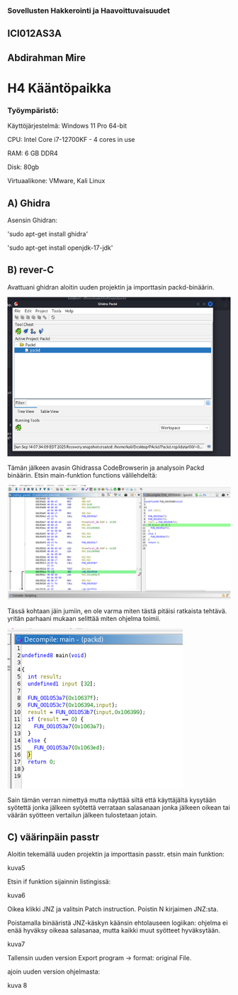 ### Sovellusten Hakkerointi ja Haavoittuvaisuudet

## ICI012AS3A

## Abdirahman Mire

# H4 Kääntöpaikka

### Työympäristö:

Käyttöjärjestelmä: Windows 11 Pro 64-bit

CPU: Intel Core i7-12700KF - 4 cores in use

RAM: 6 GB DDR4

Disk: 80gb

Virtuaalikone: VMware, Kali Linux

## A) Ghidra

Asensin Ghidran:

'sudo apt-get install ghidra' 

'sudo apt-get install openjdk-17-jdk'

## B) rever-C

Avattuani ghidran aloitin uuden projektin ja importtasin packd-binäärin. 

![kuva1](/H4/kuvat/kuva1.png)

Tämän jälkeen avasin Ghidrassa CodeBrowserin ja analysoin Packd binäärin. Etsin main-funktion functions välilehdeltä: 

![kuva1](/H4/kuvat/kuva2.png)

Tässä kohtaan jäin jumiin, en ole varma miten tästä pitäisi ratkaista tehtävä. yritän parhaani mukaan selittää miten ohjelma toimii.

![kuva1](/H4/kuvat/kuva4.png)

Sain tämän verran nimettyä mutta näyttää siltä että käyttäjältä kysytään syötettä jonka jälkeen syötettä verrataan salasanaan jonka jälkeen oikean tai väärän syötteen vertailun jälkeen tulostetaan jotain.

## C) väärinpäin passtr

Aloitin tekemällä uuden projektin ja importtasin passtr. etsin main funktion:

kuva5

Etsin if funktion sijainnin listingissä:

kuva6

Oikea klikki JNZ ja valitsin Patch instruction. Poistin N kirjaimen JNZ:sta. 

Poistamalla binääristä JNZ-käskyn käänsin ehtolauseen logiikan: ohjelma ei enää hyväksy oikeaa salasanaa, mutta kaikki muut syötteet hyväksytään.

kuva7

Tallensin uuden version  Export program -> format: original File.

ajoin uuden version ohjelmasta: 

kuva 8

